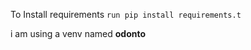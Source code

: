 <p>To Install requirements <code>run pip install requirements.t</code></p>
<p>i am using a venv named <b>odonto</b></p>